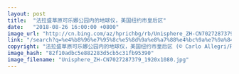 ```yaml
---
layout: post
title:  "法拉盛草原可乐娜公园内的地球仪，美国纽约市皇后区"
date:   "2018-08-26 16:00:00 +0800"
image_url: "http://cn.bing.com/az/hprichbg/rb/Unisphere_ZH-CN7027287379_1920x1080.jpg"
link: "/search?q=%e4%b8%96%e7%95%8c%e5%8d%9a%e8%a7%88%e4%bc%9a%e7%9a%84%e5%a4%a7%e5%9c%b0%e7%90%83&form=hpcapt&mkt=zh-cn"
copyright: "法拉盛草原可乐娜公园内的地球仪，美国纽约市皇后区 (© Carlo Allegri/Reuters)"
image_hash: "82f10adbc5e882283d5cb5c31fb95390"
image_filename: "Unisphere_ZH-CN7027287379_1920x1080.jpg"
---
```

